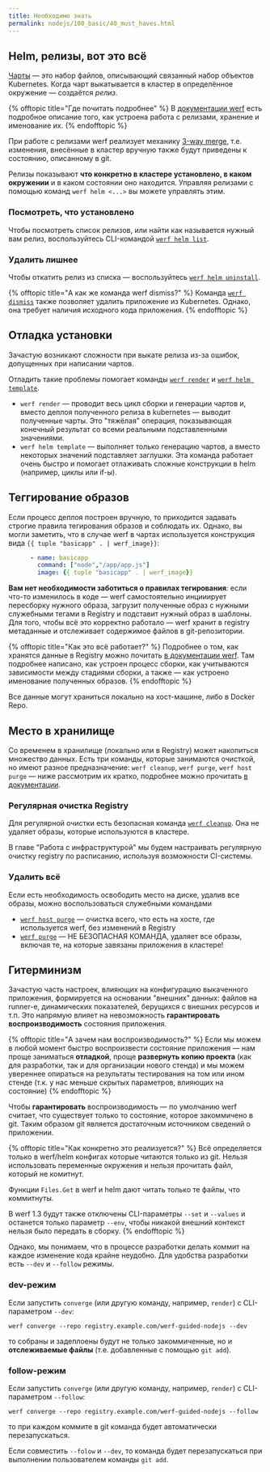 ```yaml
---
title: Необходимо знать
permalink: nodejs/100_basic/40_must_haves.html
---
```


## Helm, релизы, вот это всё

[Чарты](https://helm.sh/docs/topics/charts/) — это набор файлов, описывающий связанный набор объектов Kubernetes. Когда чарт выкатывается в кластер в определённое окружение — создаётся _релиз_.

{% offtopic title="Где почитать подробнее" %}
В [документации werf](https://ru.werf.io/documentation/advanced/helm/basics.html#%D1%80%D0%B5%D0%BB%D0%B8%D0%B7) есть подробное описание того, как устроена работа с релизами, хранение и именование их.
{% endofftopic %}

При работе с релизами werf реализует механику [3-way merge](https://habr.com/ru/company/flant/blog/476646/), т.е. изменения, внесённые в кластер вручную также будут приведены к состоянию, описанному в git.

Релизы показывают **что конкретно в кластере установлено, в каком окружении** и в каком состоянии оно находится. Управляя релизами с помощью команд `werf helm <...>` вы можете управлять этим.

### Посмотреть, что установлено

Чтобы посмотреть список релизов, или найти как называется нужный вам релиз, воспользуйтесь CLI-командой [`werf helm list`](https://ru.werf.io/documentation/reference/cli/werf_helm_list.html).

### Удалить лишнее

Чтобы откатить релиз из списка — воспользуйтесь [`werf helm uninstall`](https://ru.werf.io/documentation/reference/cli/werf_helm_uninstall.html).

{% offtopic title="А как же команда werf dismiss?" %}
Команда [`werf dismiss`](https://ru.werf.io/documentation/reference/cli/werf_dismiss.html) также позволяет удалить приложение из Kubernetes. Однако, она требует наличия исходного кода приложения.
{% endofftopic %}

## Отладка установки

Зачастую возникают сложности при выкате релиза из-за ошибок, допущенных при написании чартов.

Отладить такие проблемы помогает команды [`werf render`](https://ru.werf.io/documentation/reference/cli/werf_render.html) и [`werf helm template`](https://ru.werf.io/documentation/reference/cli/werf_helm_template.html).

- `werf render` — проводит весь цикл сборки и генерации чартов и, вместо деплоя полученного релиза в kubernetes — выводит полученные чарты. Это "тяжёлая" операция, показывающая конечный результат со всеми реальными подставленными значениями.
- `werf helm template` — выполняет только генерацию чартов, а вместо некоторых значений подставляет заглушки. Эта команда работает очень быстро и помогает отлаживать сложные конструкции в helm (например, циклы или if-ы).

## Теггирование образов

Если процесс деплоя построен вручную, то приходится задавать строгие правила тегирования образов и соблюдать их. Однако, вы могли заметить, что в случае werf в чартах используется конструкция вида `{{ tuple "basicapp" . | werf_image}}`:

```yaml
      - name: basicapp
        command: ["node","/app/app.js"]
        image: {{ tuple "basicapp" . | werf_image}}
```

**Вам нет необходимости заботиться о правилах тегирования**: если что-то изменилось в коде — werf самостоятельно инцииирует пересборку нужного образа, загрузит полученные образ с нужными служебными тегами в Registry и подставит нужный образ в шаблоны. Для того, чтобы всё это корректно работало — werf хранит в registry метаданные и отслеживает содержимое файлов в git-репозитории.

{% offtopic title="Как это всё работает?" %}
Подробнее о том, как хранятся данные в Registry можно почитать [в документации werf](https://ru.werf.io/documentation/internals/stages_and_storage.html). Там подробнее написано, как устроен процесс сборки, как учитываются зависимости между стадиями сборки, а также — как устроено именование полученных образов.
{% endofftopic %}

Все данные могут храниться локально на хост-машине, либо в Docker Repo.

## Место в хранилище

Со временем в хранилище (локально или в Registry) может накопиться множество данных. Есть три команды, которые занимаются очисткой, но имеют разное предназначение: `werf cleanup`, `werf purge`, `werf host purge` — ниже рассмотрим их кратко, подробнее можно прочитать [в документации](https://ru.werf.io/documentation/advanced/cleanup.html).

### Регулярная очистка Registry

Для регулярной очистки есть безопасная команда [`werf cleanup`](https://ru.werf.io/documentation/reference/cli/werf_cleanup.html). Она не удаляет образы, которые используются в кластере. 

В главе "Работа с инфраструктурой" мы будем настраивать регулярную очистку registry по расписанию, используя возможности CI-системы.

### Удалить всё

Если есть необходимость освободить место на диске, удалив все образы, можно воспользоваться служебными командами

- [`werf host purge`](https://ru.werf.io/documentation/reference/cli/werf_host_purge.html) — очистка всего, что есть на хосте, где используется werf, без изменений в Registry
- [`werf purge`](https://ru.werf.io/documentation/reference/cli/werf_purge.html) — НЕ БЕЗОПАСНАЯ КОМАНДА, удаляет все образы, включая те, на которые завязаны приложения в кластере!

## Гитерминизм

Зачастую часть настроек, влияющих на конфигурацию выкаченного приложения, формируется на основании "внешних" данных: файлов на runner-е, динамических показателей, берущихся с внешних ресурсов и т.п. Это напрямую влияет на невозможность **гарантировать воспроизводимость** состояния приложения.

{% offtopic title="А зачем нам воспроизводимость?" %}
Если мы можем в любой момент быстро воспроизвести состояние приложения — нам проще заниматься **отладкой**, проще **развернуть копию проекта** (как для разработки, так и для организации нового стенда) и мы можем увереннее опираться на результаты тестирования на том или ином стенде (т.к. у нас меньше скрытых параметров, влияющих на состояние)
{% endofftopic %}

Чтобы **гарантировать** воспроизводимость — по умолчанию werf считает, что существует только то состояние, которое закоммичено в git. Таким образом git является достаточным источником сведений о приложении.

{% offtopic title="Как конкретно это реализуется?" %}
Всё определяется только в werf/helm конфигах которые читаются только из git. Нельзя использовать переменные окружения и нельзя прочитать файл, который не комитнут.

Функции `Files.Get` в werf и helm дают читать только те файлы, что коммитнуты.

В werf 1.3 будут также отключены CLI-параметры `--set` и `--values` и останется только параметр `--env`, чтобы никакой внешний контекст нельзя было передать в сборку.
{% endofftopic %}

Однако, мы понимаем, что в процессе разработки делать коммит на каждое изменение кода крайне неудобно. Для удобства разработки есть `--dev` и `--follow` режимы.

### dev-режим

Если запустить `converge` (или другую команду, например, `render`) с CLI-параметром `--dev`:

```shell
werf converge --repo registry.example.com/werf-guided-nodejs --dev
```

то собраны и задеплоены будут не только закоммиченные, но и **отслеживаемые файлы** (т.е. добавленные с помощью `git add`).

### follow-режим

Если запустить `converge` (или другую команду, например, `render`) с CLI-параметром `--follow`:

```shell
werf converge --repo registry.example.com/werf-guided-nodejs --follow
```

то при каждом коммите в git команда будет автоматически перезапускаться.

Если совместить `--folow` и `--dev`, то команда будет перезапускаться при выполнении пользователем команды `git add`.

<div id="go-forth-button">
    <go-forth url="40_optimize.html" label="Ускорение сборки" framework="{{ page.label_framework }}" ci="{{ page.label_ci }}" guide-code="{{ page.guide_code }}" base-url="{{ site.baseurl }}"></go-forth>
</div>
